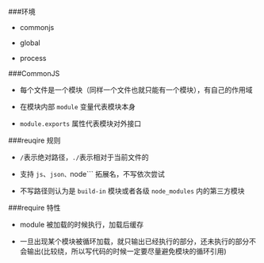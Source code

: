 ###环境

- commonjs

- global

- process

###CommonJS

- 每个文件是一个模块（同样一个文件也就只能有一个模块），有自己的作用域

- 在模块内部 ```module``` 变量代表模块本身

- ```module.exports``` 属性代表模块对外接口

###reuqire 规则

- ```/```表示绝对路径，```./```表示相对于当前文件的

- 支持 ```js```、```json、```node``` 拓展名，不写依次尝试

- 不写路径则认为是 ```build-in``` 模块或者各级 ```node_modules``` 内的第三方模块

###require 特性

- module 被加载的时候执行，加载后缓存

- 一旦出现某个模块被循环加载，就只输出已经执行的部分，还未执行的部分不会输出(比较绕，所以写代码的时候一定要尽量避免模块的循环引用)